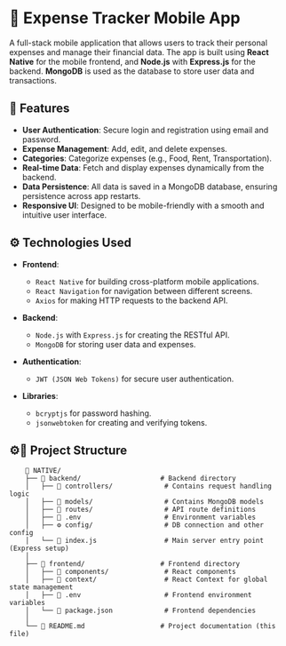 # 💸 Expense Tracker Mobile App

A full-stack mobile application that allows users to track their personal expenses and manage their financial data. The app is built using **React Native** for the mobile frontend, and **Node.js** with **Express.js** for the backend. **MongoDB** is used as the database to store user data and transactions.

## 📱 Features

- **User Authentication**: Secure login and registration using email and password.
- **Expense Management**: Add, edit, and delete expenses.
- **Categories**: Categorize expenses (e.g., Food, Rent, Transportation).
- **Real-time Data**: Fetch and display expenses dynamically from the backend.
- **Data Persistence**: All data is saved in a MongoDB database, ensuring persistence across app restarts.
- **Responsive UI**: Designed to be mobile-friendly with a smooth and intuitive user interface.

## ⚙️ Technologies Used

- **Frontend**: 
  - `React Native` for building cross-platform mobile applications.
  - `React Navigation` for navigation between different screens.
  - `Axios` for making HTTP requests to the backend API.

- **Backend**: 
  - `Node.js` with `Express.js` for creating the RESTful API.
  - `MongoDB` for storing user data and expenses.

- **Authentication**: 
  - `JWT (JSON Web Tokens)` for secure user authentication.

- **Libraries**: 
  - `bcryptjs` for password hashing.
  - `jsonwebtoken` for creating and verifying tokens.

## ⚙📁 Project Structure
  ```
      📁 NATIVE/
      ├── 📂 backend/                    # Backend directory
      │   ├── 📂 controllers/             # Contains request handling logic
      │   ├── 📂 models/                  # Contains MongoDB models 
      │   ├── 📂 routes/                  # API route definitions
      │   ├── 🌳 .env                     # Environment variables
      │   ├── ⚙️ config/                  # DB connection and other config
      │   └── 📄 index.js                 # Main server entry point (Express setup)
      │
      ├── 📂 frontend/                   # Frontend directory 
      │   ├── 📂 components/              # React components 
      │   ├── 📂 context/                 # React Context for global state management
      │   ├── 🌳 .env                     # Frontend environment variables
      │   └── 📄 package.json             # Frontend dependencies
      │
      └── 📄 README.md                   # Project documentation (this file)
